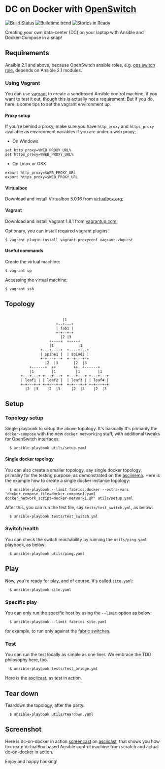 # DC on Docker with [OpenSwitch](http://www.openswitch.net)

[![Build Status](https://travis-ci.org/keinohguchi/dc-on-docker.svg)](https://travis-ci.org/keinohguchi/dc-on-docker)
[![Buildtime trend](https://buildtimetrend.herokuapp.com/badge/keinohguchi/dc-on-docker/latest)](https://buildtimetrend.herokuapp.com/dashboard/keinohguchi/dc-on-docker/)
[![Stories in Ready](https://badge.waffle.io/keinohguchi/dc-on-docker.png?label=ready&title=ready)](https://waffle.io/keinohguchi/dc-on-docker)

Creating your own data-center (DC) on your laptop with Ansible and
Docker-Compose in a snap!

## Requirements

Ansible 2.1 and above, because OpenSwitch ansible roles, e.g. [ops switch role](http://github.com/keinohguchi/ops-switch-role), depends on Ansible 2.1 modules.

### Using Vagrant

You can use [vagrant](http://vagrantup.com) to create a sandboxed Ansible
control machine, if you want to test it out, though this is actually not
a requirement.  But if you do, here is some tips to set the vagrant
environment up.

#### Proxy setup

If you're behind a proxy, make sure you have `http_proxy` and `https_proxy`
available as environment variables if you are under a web proxy;

* On Windows

```
set http_proxy=%WEB_PROXY_URL%
set https_proxy=%WEB_PROXY_URL%
```

* On Linux or OSX

```
export http_proxy=$WEB_PROXY_URL
export https_proxy=$WEB_PROXY_URL
```

#### Virtualbox

Download and install Virtualbox 5.0.16 from [virtualbox.org](https://www.virtualbox.org/wiki/Downloads);

#### Vagrant

Download and install Vagrant 1.8.1 from [vagrantup.com](https://releases.hashicorp.com/vagrant/1.8.1);

Optionary, you can install required vagrant plugins:

```
$ vagrant plugin install vagrant-proxyconf vagrant-vbguest
```

#### Useful commands

Create the virtual machine:

```
$ vagrant up
```

Accessing the virtual machine:

```
$ vagrant ssh
```

## Topology

```

                          |1
                       +--+---+
                       | fab1 |
                       +-+--+-+
                         |2 |3
                    +----+  +----+
                    |1           |1
                +---+----+  +----+---+
                | spine1 |  | spine2 |
                +-+---+--+  +--+---+-+
                  |2  |3       |2  |3
           +------+  ++        ++  +------+
           |1        |1         |1        |1
       +---+---+ +---+---+  +---+---+ +---+---+
       | leaf1 | | leaf2 |  | leaf3 | | leaf4 |
       +-+---+-+ +-+---+-+  +-+---+-+ +-+---+-+
         |2  |3    |2  |3     |2  |3    |2  |3

```

## Setup

### Topology setup

Single playbook to setup the above topology.  It's basically
It's primarily the `docker-compose` with the new `docker networking`
stuff, with additional tweaks for OpenSwitch interfaces:

```
  $ ansible-playbook utils/setup.yaml
```

#### Single docker topology

You can also create a smaller topology, say single docker topology,
primaliry for the testing purpose, as demonstrated on the
[asciinema](https://asciinema.org/a/44984).  Here is the example
how to create a single docker instance topology:

```
  $ ansible-playbook --limit fabrics:docker --extra-vars "docker_compose_file=docker-compose1.yaml docker_network_script=docker-network1.sh" utils/setup.yaml
```

After this, you can run the test file, say `tests/test_switch.yml`, as below:

```
  $ ansible-playbook tests/test_switch.yml
```

### Switch health

You can check the switch reachability by running the `utils/ping.yaml`
playbook, as below:

```
  $ ansible-playbook utils/ping.yaml
```

## Play

Now, you're ready for play, and of course, it's called `site.yaml`:

```
  $ ansible-playbook site.yaml
```

### Specific play

You can only run the specific host by using the `--limit` option
as below:

```
  $ ansible-playbook --limit fabrics site.yaml
```

for example, to run only against the [fabric switches](hosts).

### Test

You can run the test locally as simple as one liner.  We embrace the
TDD philosophy here, too.

```
  $ ansible-playbook tests/test_bridge.yml
```

Here is the [asciicast](https://asciinema.org/a/44717), as test in action.

## Tear down

Teardown the topology, after the party.

```
  $ ansible-playbook utils/teardown.yaml
```

## Screenshot

Here is dc-on-docker in action [screencast](https://asciinema.org/a/44142) on [asciicast](https://asciinema.org), that shows you how to create VirtualBox based
Ansible control machine from scratch and actual
[dc-on-docker](https://github.com/keinohguchi/dc-on-docker) in action.

Enjoy and happy hacking!
